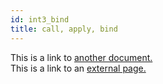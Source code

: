 ```yaml
---
id: int3_bind
title: call, apply, bind
---
```


This is a link to [another document.](/docs/en/doc3.md)  
This is a link to an [external page.](http://www.example.com)
